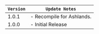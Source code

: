 | `Version` | `Update Notes`            |
|-----------|---------------------------|
| 1.0.1     | - Recompile for Ashlands. |
| 1.0.0     | - Initial Release         |